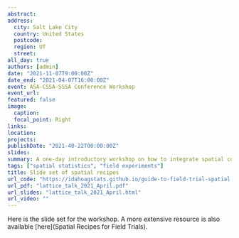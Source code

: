```yaml
---
abstract: 
address:
  city: Salt Lake City
  country: United States
  postcode: 
  region: UT
  street: 
all_day: true
authors: [admin]
date: "2021-11-07T9:00:00Z"
date_end: "2021-04-07T16:00:00Z"
event: ASA-CSSA-SSSA Conference Workshop
event_url: 
featured: false
image:
  caption: 
  focal_point: Right
links:
location: 
projects:
publishDate: "2021-40-22T00:00:00Z"
slides: 
summary: A one-day introductory workshop on how to integrate spatial covariates into analysis of field trials laid out in a lattice pattern using SAS and R.
tags: ["spatial statistics", "field experiments"]
title: Slide set of spatial recipes
url_code: "https://idahoagstats.github.io/guide-to-field-trial-spatial-analysis/"
url_pdf: "lattice_talk_2021_April.pdf"
url_slides: "lattice_talk_2021_April.html"
url_video: ""
---
```


Here is the slide set for the workshop. A more extensive resource is also available [here](Spatial Recipes for Field Trials). 


